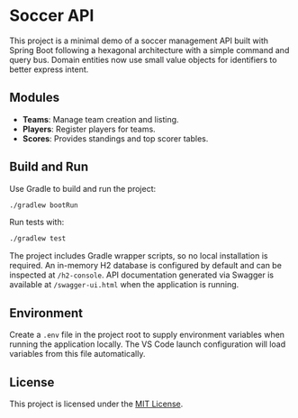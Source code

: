 # Soccer API

This project is a minimal demo of a soccer management API built with Spring Boot following a hexagonal architecture with a simple command and query bus.
Domain entities now use small value objects for identifiers to better express intent.

## Modules
- **Teams**: Manage team creation and listing.
- **Players**: Register players for teams.
- **Scores**: Provides standings and top scorer tables.

## Build and Run
Use Gradle to build and run the project:
```bash
./gradlew bootRun
```

Run tests with:
```bash
./gradlew test
```

The project includes Gradle wrapper scripts, so no local installation is
required. An in-memory H2 database is configured by default and can be
inspected at `/h2-console`. API documentation generated via Swagger is
available at `/swagger-ui.html` when the application is running.

## Environment
Create a `.env` file in the project root to supply environment variables when
running the application locally. The VS Code launch configuration will load
variables from this file automatically.

## License

This project is licensed under the [MIT License](LICENSE).

